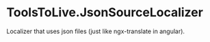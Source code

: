 # ToolsToLive.JsonSourceLocalizer
Localizer that uses json files (just like ngx-translate in angular).
